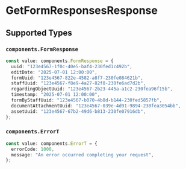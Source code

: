 # GetFormResponsesResponse


## Supported Types

### `components.FormResponse`

```typescript
const value: components.FormResponse = {
  uuid: "123e4567-1f0c-40e5-baf4-230fed1c492b",
  editDate: "2025-07-01 12:00:00",
  formUuid: "123e4567-822e-4582-a8f7-230fe084621b",
  staffUuid: "123e4567-f8e9-4a27-82f8-230fe6ad7d2b",
  regardingObjectUuid: "123e4567-2b23-445a-a1c2-230fea96f15b",
  timestamp: "2025-07-01 12:00:00",
  formByStaffUuid: "123e4567-b070-4b8d-b144-230fed5857fb",
  documentAttachmentUuid: "123e4567-039e-4d91-9894-230fea3054bb",
  assetUuid: "123e4567-67b2-49d6-b813-230fe07916db",
};
```

### `components.ErrorT`

```typescript
const value: components.ErrorT = {
  errorCode: 1000,
  message: "An error occurred completing your request",
};
```

